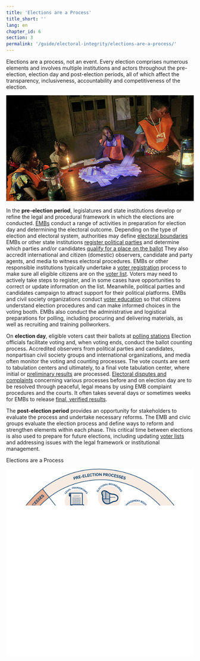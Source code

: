 ```yaml
---
title: 'Elections are a Process'
title_short: ''
lang: en
chapter_id: 6
section: 3
permalink: '/guide/electoral-integrity/elections-are-a-process/'
---
```


Elections are a process, not an event. Every election comprises numerous elements and involves multiple institutions and actors throughout the pre-election, election day and post-election periods, all of which affect the transparency, inclusiveness, accountability and competitiveness of the election.

![UN Photo, Martine Perret](/assets/images/guide/UN-Photo-Martine-Perret-130870.jpg)

In the **pre-election period**, legislatures and state institutions develop or refine the legal and procedural framework in which the elections are conducted. [EMBs](/en/guide/key-categories/emb-administration/) conduct a range of activities in preparation for election day and determining the electoral outcome. Depending on the type of election and electoral system, authorities may define [electoral boundaries](/en/guide/key-categories/electoral-boundaries/) EMBs or other state institutions [register political parties](/en/guide/key-categories/political-party-registration/) and determine which parties and/or candidates [qualify for a place on the ballot](/en/guide/key-categories/ballot-qualification/) They also accredit international and citizen (domestic) observers, candidate and party agents, and media to witness electoral procedures. EMBs or other responsible institutions typically undertake a [voter registration](/en/guide/key-categories/voter-registration/) process to make sure all eligible citizens are on the [voter list](/en/guide/key-categories/voter-lists/). Voters may need to actively take steps to register, and in some cases have opportunities to correct or update information on the list. Meanwhile, political parties and candidates campaign to attract support for their political platforms. EMBs and civil society organizations conduct [voter education](/en/guide/key-categories/voter-education/) so that citizens understand election procedures and can make informed choices in the voting booth. EMBs also conduct the administrative and logistical preparations for polling, including procuring and delivering materials, as well as recruiting and training pollworkers.

On **election day**, eligible voters cast their ballots at [polling stations](/en/guide/key-categories/polling-stations/) Election officials facilitate voting and, when voting ends, conduct the ballot counting process. Accredited observers from political parties and candidates, nonpartisan civil society groups and international organizations, and media often monitor the voting and counting processes. The vote counts are sent to tabulation centers and ultimately, to a final vote tabulation center, where initial or [preliminary results](/en/guide/key-categories/election-results/) are processed. [Electoral disputes and complaints](/en/guide/key-categories/complaints-and-disputes/) concerning various processes before and on election day are to be resolved through peaceful, legal means by using EMB complaint procedures and the courts. It often takes several days or sometimes weeks for EMBs to release [final, verified results](/en/guide/key-categories/election-results/).

The **post-election period** provides an opportunity for stakeholders to evaluate the process and undertake necessary reforms. The EMB and civic groups evaluate the election process and define ways to reform and strengthen elements within each phase. This critical time between elections is also used to prepare for future elections, including updating [voter lists](/en/guide/key-categories/voter-lists/) and addressing issues with the legal framework or institutional management.

Elections are a Process

[![Elections are a Process](/assets/images/guide/elections-are-a-process-en.png)](/assets/images/guide/elections-are-a-process-en.png)
